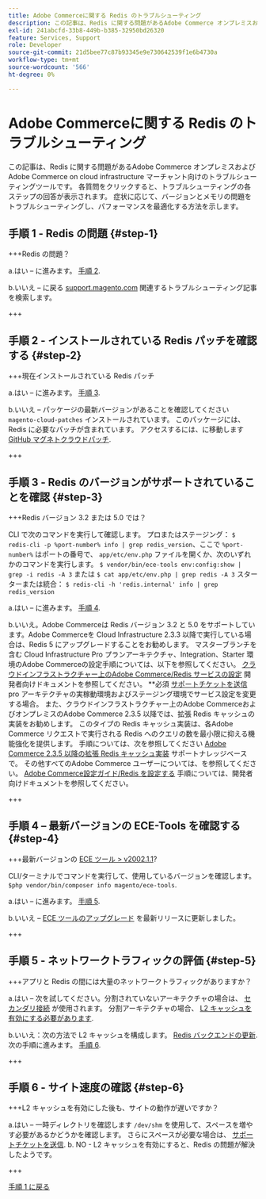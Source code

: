 ```yaml
---
title: Adobe Commerceに関する Redis のトラブルシューティング
description: この記事は、Redis に関する問題があるAdobe Commerce オンプレミスおよびAdobe Commerce on cloud infrastructure マーチャント向けのトラブルシューティングツールです。 各質問をクリックすると、トラブルシューティングの各ステップの回答が表示されます。 症状と設定に応じて、バージョンとメモリの問題をトラブルシューティングしてパフォーマンスを最適化する方法を示します。
exl-id: 241abcfd-33b8-449b-b385-32950bd26320
feature: Services, Support
role: Developer
source-git-commit: 21d5bee77c87b93345e9e730642539f1e6b4730a
workflow-type: tm+mt
source-wordcount: '566'
ht-degree: 0%

---
```


# Adobe Commerceに関する Redis のトラブルシューティング

この記事は、Redis に関する問題があるAdobe Commerce オンプレミスおよびAdobe Commerce on cloud infrastructure マーチャント向けのトラブルシューティングツールです。 各質問をクリックすると、トラブルシューティングの各ステップの回答が表示されます。 症状に応じて、バージョンとメモリの問題をトラブルシューティングし、パフォーマンスを最適化する方法を示します。

## 手順 1 - Redis の問題 {#step-1}

+++Redis の問題？

a.はい – に進みます。 [手順 2](#step2)</a>.

b.いいえ – に戻る [support.magento.com](https://support.magento.com/hc/en-us) 関連するトラブルシューティング記事を検索します。

+++

## 手順 2 - インストールされている Redis パッチを確認する {#step-2}

+++現在インストールされている Redis パッチ

a.はい – に進みます。 [手順 3](#step3)</a>.

b.いいえ – パッケージの最新バージョンがあることを確認してください `magento-cloud-patches` インストールされています。 このパッケージには、Redis に必要なパッチが含まれています。 アクセスするには、に移動します [GitHub マグネトクラウドパッチ](https://github.com/magento/magento-cloud-patches/).

+++

## 手順 3 - Redis のバージョンがサポートされていることを確認 {#step-3}

+++Redis バージョン 3.2 または 5.0 では？

CLI で次のコマンドを実行して確認します。 プロまたはステージング： `$ redis-cli -p %port-number% info | grep redis_version`、ここで `%port-number%` はポートの番号で、 `app/etc/env.php` ファイルを開くか、次のいずれかのコマンドを実行します。 `$ vendor/bin/ece-tools env:config:show | grep -i redis -A 3` または `$ cat app/etc/env.php | grep redis -A 3` スターターまたは統合： `$ redis-cli -h 'redis.internal' info | grep redis_version`

a.はい – に進みます。 [手順 4](#step4).

b.いいえ。Adobe Commerceは Redis バージョン 3.2 と 5.0 をサポートしています。Adobe Commerceを Cloud Infrastructure 2.3.3 以降で実行している場合は、Redis 5 にアップグレードすることをお勧めします。 マスターブランチを含む Cloud Infrastructure Pro プランアーキテクチャ、Integration、Starter 環境のAdobe Commerceの設定手順については、以下を参照してください。 [クラウドインフラストラクチャー上のAdobe Commerce/Redis サービスの設定](https://devdocs.magento.com/cloud/project/services-redis.html)</a> 開発者向けドキュメントを参照してください。 **必須 [サポートチケットを送信](/help/help-center-guide/help-center/magento-help-center-user-guide.md#submit-ticket) pro アーキテクチャの実稼動環境およびステージング環境でサービス設定を変更する場合。 また、クラウドインフラストラクチャー上のAdobe CommerceおよびオンプレミスのAdobe Commerce 2.3.5 以降では、拡張 Redis キャッシュの実装をお勧めします。 このタイプの Redis キャッシュ実装は、各Adobe Commerce リクエストで実行される Redis へのクエリの数を最小限に抑える機能強化を提供します。 手順については、次を参照してください [Adobe Commerce 2.3.5 以降の拡張 Redis キャッシュ実装](https://support.magento.com/hc/en-us/articles/360049292532) サポートナレッジベースで。 その他すべてのAdobe Commerce ユーザーについては、を参照してください。 [Adobe Commerce設定ガイド/Redis を設定する](https://devdocs.magento.com/guides/v2.4/config-guide/redis/config-redis.html) 手順については、開発者向けドキュメントを参照してください。

+++

## 手順 4 – 最新バージョンの ECE-Tools を確認する {#step-4}

+++最新バージョンの [ECE ツール > v2002.1.1](https://github.com/magento/ece-tools/releases)?

CLI/ターミナルでコマンドを実行して、使用しているバージョンを確認します。 `$php vendor/bin/composer info magento/ece-tools`.

a.はい – に進みます。 [手順 5](#step5).

b.いいえ –  [ECE ツールのアップグレード](https://devdocs.magento.com/cloud/project/ece-tools-update.html) を最新リリースに更新しました。

+++

## 手順 5 - ネットワークトラフィックの評価 {#step-5}

+++アプリと Redis の間には大量のネットワークトラフィックがありますか？

a.はい – 次を試してください。分割されていないアーキテクチャの場合は、 [セカンダリ接続](/help/troubleshooting/database/mysql-high-load-bottleneck-in-magento-commerce-cloud.md) が使用されます。 分割アーキテクチャの場合、 [L2 キャッシュを有効にする必要があります](https://devdocs.magento.com/guides/v2.4/config-guide/cache/two-level-cache.html).

b.いいえ：次の方法で L2 キャッシュを構成します。 [Redis バックエンドの更新](https://devdocs.magento.com/cloud/env/variables-deploy.html#redis_backend). 次の手順に進みます。 [手順 6](#step6).

+++

## 手順 6 - サイト速度の確認 {#step-6}

+++L2 キャッシュを有効にした後も、サイトの動作が遅いですか？

a.はい – 一時ディレクトリを確認します `/dev/shm` を使用して、スペースを増やす必要があるかどうかを確認します。 さらにスペースが必要な場合は、 [サポートチケットを送信](/help/help-center-guide/help-center/magento-help-center-user-guide.md#submit-ticket).
b. NO - L2 キャッシュを有効にすると、Redis の問題が解決したようです。

+++

[手順 1 に戻る](#step-1)
